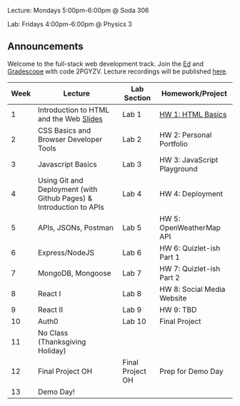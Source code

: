 Lecture: Mondays 5:00pm-6:00pm @ Soda 306

Lab: Fridays 4:00pm-6:00pm @ Physics 3

## Announcements
Welcome to the full-stack web development track.
Join the [Ed](https://edstem.org/us/join/hAbV5D) and [Gradescope](https://www.gradescope.com) with code 2PGYZV. Lecture recordings will be published [here](https://drive.google.com/drive/folders/1XAtjL4oDUdC0uf3Nsrkdogoi8p3U37nr?usp=drive_link).

| Week | Lecture                                                                                                                                                                                                                                                                          | Lab Section                           | Homework/Project                                                                |
|------|----------------------------------------------------------------------------------------------------------------------------------------------------------------------------------------------------------------------------------------------------------------------------------|---------------------------------------|---------------------------------------------------------------------------------|
| 1    | Introduction to HTML and the Web [Slides](https://docs.google.com/presentation/d/1UcdmKHfwTBa-SnR3G23D9XF4xvvrNzXVHSYczy8U_ug/edit)   | Lab 1  | [HW 1: HTML Basics](#/hw/web/hw1)     |
| 2    | CSS Basics and Browser Developer Tools                             | Lab 2   | HW 2: Personal Portfolio |
| 3    | Javascript Basics  | Lab 3 | HW 3: JavaScript Playground                                    |
| 4    | Using Git and Deployment (with Github Pages) & Introduction to APIs     | Lab 4            | HW 4: Deployment   |
| 5    | APIs, JSONs, Postman | Lab 5   | HW 5: OpenWeatherMap API   |
| 6    | Express/NodeJS    | Lab 6            | HW 6: Quizlet-ish Part 1 |
| 7    | MongoDB, Mongoose    | Lab 7           | HW 7: Quizlet-ish Part 2 |
| 8    | React I   | Lab 8 | HW 8: Social Media Website
| 9    | React II | Lab 9            | HW 9: TBD    |
| 10   | Auth0   | Lab 10           | Final Project |
| 11   | No Class (Thanksgiving Holiday)  
| 12   | Final Project OH        | Final Project OH                      | Prep for Demo Day  |
| 13   | Demo Day!  |
